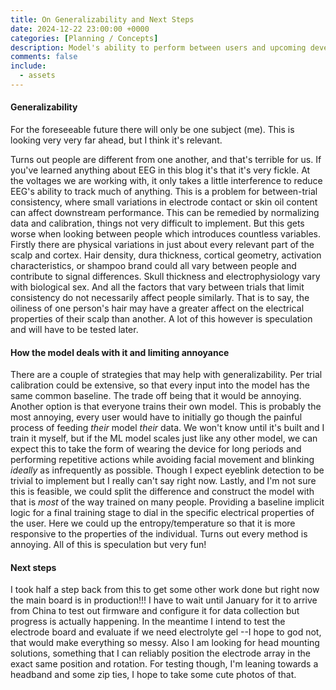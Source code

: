 ```yaml
---
title: On Generalizability and Next Steps
date: 2024-12-22 23:00:00 +0000
categories: [Planning / Concepts]
description: Model's ability to perform between users and upcoming developments
comments: false
include:
  - assets
---
```


#### Generalizability

For the foreseeable future there will only be one subject (me). This is looking very very far ahead, but I think it's relevant. 

Turns out people are different from one another, and that's terrible for us. If you've learned anything about EEG in this blog it's that it's very fickle. At the voltages we are working with, it only takes a little interference to reduce EEG's ability to track much of anything. This is a problem for between-trial consistency, where small variations in electrode contact or skin oil content can affect downstream performance. This can be remedied by normalizing data and calibration, things not very difficult to implement. But this gets worse when looking between people which introduces countless variables. Firstly there are physical variations in just about every relevant part of the scalp and cortex. Hair density, dura thickness, cortical geometry, activation characteristics, or shampoo brand could all vary between people and contribute to signal differences. Skull thickness and electrophysiology vary with biological sex. And all the factors that vary between trials that limit consistency do not necessarily affect people similarly. That is to say, the oiliness of one person's hair may have a greater affect on the electrical properties of their scalp than another. A lot of this however is speculation and will have to be tested later.

#### How the model deals with it and limiting annoyance

There are a couple of strategies that may help with generalizability. Per trial calibration could be extensive, so that every input into the model has the same common baseline. The trade off being that it would be annoying. Another option is that everyone trains their own model. This is probably the most annoying, every user would have to initially go though the painful process of feeding *their* model *their* data. We won't know until it's built and I train it myself, but if the ML model scales just like any other model, we can expect this to take the form of wearing the device for long periods and performing repetitive actions while avoiding facial movement and blinking *ideally* as infrequently as possible. Though I expect eyeblink detection to be trivial to implement but I really can't say right now. Lastly, and I'm not sure this is feasible, we could split the difference and construct the model with that is *most* of the way trained on many people. Providing a baseline implicit logic for a final training stage to dial in the specific electrical properties of the user. Here we could up the entropy/temperature so that it is more responsive to the properties of the individual. Turns out every method is annoying. All of this is speculation but very fun!

#### Next steps

I took half a step back from this to get some other work done but right now the main board is in production!!! I have to wait until January for it to arrive from China to test out firmware and configure it for data collection but progress is actually happening. In the meantime I intend to test the electrode board and evaluate if we need electrolyte gel --I hope to god not, that would make everything so messy. Also I am looking for head mounting solutions, something that I can reliably position the electrode array in the exact same position and rotation. For testing though, I'm leaning towards a headband and some zip ties, I hope to take some cute photos of that.